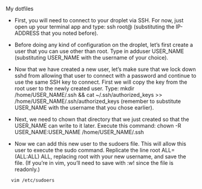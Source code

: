 My dotfiles

- First, you will need to connect to your droplet via SSH. For now, just open up your terminal app and type: ssh root@<IP-ADDRESS-OF-DROPLET> (substituting the IP-ADDRESS that you noted before).
  
- Before doing any kind of configuration on the droplet, let’s first create a user that you can use other than root. Type in adduser USER_NAME (substituting USER_NAME with the username of your choice).
  
- Now that we have created a new user, let’s make sure that we lock down sshd from allowing that user to connect with a password and continue to use the same SSH key to connect. First we will copy the key from the root user to the newly created user. Type: mkdir /home/USER_NAME/.ssh && cat ~/.ssh/authorized_keys >> /home/USER_NAME/.ssh/authorized_keys (remember to substitute USER_NAME with the username that you chose earlier).
  
- Next, we need to chown that directory that we just created so that the USER_NAME can write to it later. Execute this command: chown -R USER_NAME:USER_NAME /home/USER_NAME/.ssh

- Now we can add this new user to the sudoers file. This will allow this user to execute the sudo command. Replicate the line root ALL=(ALL:ALL) ALL, replacing root with your new username, and save the file. (If you’re in vim, you’ll need to save with :w! since the file is readonly.)
```
  vim /etc/sudoers
```
